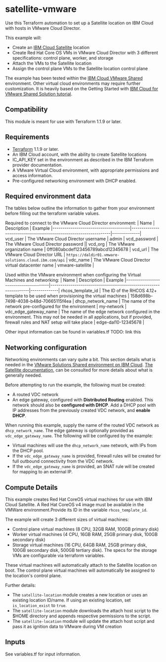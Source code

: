 # satellite-vmware
Use this Terraform automation to set up a Satellite location on IBM Cloud with hosts in VMware Cloud Director.

This example will:
- Create an [IBM Cloud Satellite](https://cloud.ibm.com/satellite) location
- Create Red Hat Core OS VMs in VMware Cloud Director with 3 different specifications: control plane, worker, and storage
- Attach the VMs to the Satellite location
- Assign the control plane VMs to the Satellite location control plane

The example has been tested within the [IBM Cloud VMware Shared](https://cloud.ibm.com/docs/vmwaresolutions?topic=vmwaresolutions-shared_overview) environment. Other virtual cloud environments may require further customization. It is heavily based on the Getting Started with [IBM Cloud for VMware Shared Solution tutorial](https://cloud.ibm.com/docs/solution-tutorials?topic=solution-tutorials-vmware-solutions-shared-getting-started).

## Compatibility

This module is meant for use with Terraform 1.1.9 or later.

## Requirements
- [Terraform](https://www.terraform.io/downloads.html) 1.1.9 or later.
- An IBM Cloud account, with the ability to create Satellite locations
- IC_API_KEY set in the environment as described in the IBM Terraform provider documentation.
- A VMware Virtual Cloud environment, with appropriate permissions and access information.
- Pre-configured networking environment with DHCP enabled.


## Required environment data
The tables below outline the information to gather from your environment before filling out the terraform variable values. 

Required to connect to the VMware Cloud Director environment:
| Name                                  | Description                                                       | Example
|---------------------------------------|-------------------------------------------------------------------|--------------|
vcd_user              | The VMware Cloud Director username | admin |
vcd_password          | The VMware Cloud Director password ||
vcd_org               | The VMware organization name | 0ff080abcdef123456789abcd12345678 |
vcd_url               | The VMware Cloud Director URL | `https://daldir01.vmware-solutions.cloud.ibm.com/api` |
vdc_name              | The VMware Cloud Director virtual datacenter name | vmware-satellite |

Used within the VMware environment when configuring the Virtual Machines and networking:
| Name                                  | Description                                                       | Example
|---------------------------------------|-------------------------------------------------------------------|--------------|
rhcos_template_id     | The ID of the RHCOS 4.12+ template to be used when provisioning the virtual machines      | 158d698b-7498-4038-b48d-70665115f4ea |
dhcp_network_name     | The name of the network pre-configured for the environment         | my-network |
vdc_edge_gateway_name | The name of the edge network configured in the environment. This may not be needed in all applications, but if provided, firewall rules and NAT setup will take place | edge-dal10-12345678 |
 
Other input information can be found in variables.tf TODO: link this

## Networking configuration
Networking environments can vary quite a bit. This section details what is needed in the [VMware Solutions Shared environment on IBM Cloud](https://cloud.ibm.com/docs/vmwaresolutions?topic=vmwaresolutions-shared_overview). [The Satellite documentation](https://cloud.ibm.com/docs/satellite?topic=satellite-getting-started), can be consulted for more details about what is generally needed.

Before attempting to run the example, the following must be created:
- A routed VDC network
- An edge gateway, configured with **Distributed Routing** enabled. This network should also be **configured with DHCP**. Add a DHCP pool with IP addresses from the previously created VDC network, and **enable DHCP**.

When running this example, supply the name of the routed VDC network as `dhcp_network_name`. The edge gateway is optionally provided as `vdc_edge_gateway_name`. The following will be configured by the example:
- Virtual machines will use the `dhcp_network_name` network, with IPs from the DHCP pool.
- If the `vdc_edge_gateway_name` is provided, firewall rules will be created for full outbound connectivity from the VDC network.
- If the `vdc_edge_gateway_name` is provided, an SNAT rule will be created for mapping to an external IP.


## Compute Details
This example creates Red Hat CoreOS virtual machines for use with IBM Cloud Satellite. A Red Hat CoreOS v4 image must be available in the VMWare environment.Provide its ID in the variable `rhcos_template_id`.


The example will create 3 different sizes of virtual machines:
- Control plane virtual machines (8 CPU, 32GB RAM, 100GB primary disk)
- Worker virtual machines (4 CPU, 16GB RAM, 25GB primary disk, 100GB secondary disk)
- Storage virtual machines (16 CPU, 64GB RAM, 25GB primary disk, 100GB secondary disk, 500GB tertiary disk). The specs for the storage VMs are configurable via terraform variables.

These virtual machines will automatically attach to the Satellite location on boot. The control plane virtual machines will automatically be assigned to the location's control plane.

Further details:
* The `satellite-location` module creates a new location or uses an existing location ID/name. If using an existing location, set `is_location_exist` to `true`.
* The `satellite-location` module downloads the attach host script to the $HOME directory and appends respective permissions to the script.
* The `satellite-location` module will update the attach host script and pass it as ignition data to VMware during VM creation


## Inputs
See variables.tf for input information.
